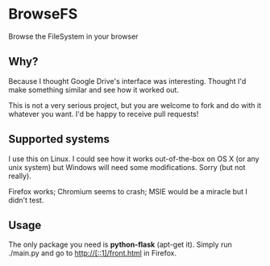 # BrowseFS

Browse the FileSystem in your browser

## Why?

Because I thought Google Drive's interface was interesting. Thought I'd make
something similar and see how it worked out.

This is not a very serious project, but you are welcome to fork and do with it
whatever you want. I'd be happy to receive pull requests!

## Supported systems

I use this on Linux. I could see how it works out-of-the-box on OS X (or any
unix system) but Windows will need some modifications. Sorry (but not really).

Firefox works; Chromium seems to crash; MSIE would be a miracle but I didn't
test.

## Usage

The only package you need is **python-flask** (apt-get it). Simply run
./main.py and go to <http://[::1]/front.html> in Firefox.

